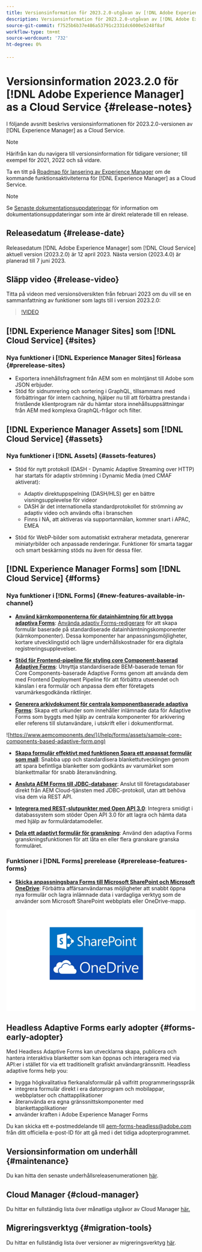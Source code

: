 ```yaml
---
title: Versionsinformation för 2023.2.0-utgåvan av [!DNL Adobe Experience Manager] as a Cloud Service.
description: Versionsinformation för 2023.2.0-utgåvan av [!DNL Adobe Experience Manager] as a Cloud Service.
source-git-commit: f7525b6b37e486a53791c2331dc6000e5248f8af
workflow-type: tm+mt
source-wordcount: '732'
ht-degree: 0%

---
```



# Versionsinformation 2023.2.0 för [!DNL Adobe Experience Manager] as a Cloud Service {#release-notes}

I följande avsnitt beskrivs versionsinformationen för 2023.2.0-versionen av [!DNL Experience Manager] as a Cloud Service.

>[!NOTE]
>
>Härifrån kan du navigera till versionsinformation för tidigare versioner; till exempel för 2021, 2022 och så vidare.
>
>Ta en titt på [Roadmap för lansering av Experience Manager](https://experienceleague.adobe.com/docs/experience-manager-release-information/aem-release-updates/update-releases-roadmap.html) om de kommande funktionsaktiviteterna för [!DNL Experience Manager] as a Cloud Service.

>[!NOTE]
>
>Se [Senaste dokumentationsuppdateringar](https://experienceleague.adobe.com/docs/experience-manager-release-information/aem-release-updates/doc-updates/documentation-updates.html) för information om dokumentationsuppdateringar som inte är direkt relaterade till en release.

## Releasedatum {#release-date}

Releasedatum [!DNL Adobe Experience Manager] som [!DNL Cloud Service] aktuell version (2023.2.0) är 12 april 2023. Nästa version (2023.4.0) är planerad till 7 juni 2023.

## Släpp video {#release-video}

Titta på videon med versionsöversikten från februari 2023 om du vill se en sammanfattning av funktioner som lagts till i version 2023.2.0:

>[!VIDEO](https://video.tv.adobe.com/v/3416885/?quality=12)

## [!DNL Experience Manager Sites] som [!DNL Cloud Service] {#sites}

### Nya funktioner i [!DNL Experience Manager Sites] förleasa {#prerelease-sites}

* Exportera innehållsfragment från AEM som en molntjänst till Adobe som JSON erbjuder.
* Stöd för sidnumrering och sortering i GraphQL, tillsammans med förbättringar för intern cachning, hjälper nu till att förbättra prestanda i fristående klientprogram när du hämtar stora innehållsuppsättningar från AEM med komplexa GraphQL-frågor och filter.

## [!DNL Experience Manager Assets] som [!DNL Cloud Service] {#assets}

### Nya funktioner i [!DNL Assets] {#assets-features}

* Stöd för nytt protokoll (DASH - Dynamic Adaptive Streaming over HTTP) har startats för adaptiv strömning i Dynamic Media (med CMAF aktiverat):
   * Adaptiv direktuppspelning (DASH/HLS) ger en bättre visningsupplevelse för videor
   * DASH är det internationella standardprotokollet för strömning av adaptiv video och används ofta i branschen
   * Finns i NA, att aktiveras via supportanmälan, kommer snart i APAC, EMEA

* Stöd för WebP-bilder som automatiskt extraherar metadata, genererar miniatyrbilder och anpassade renderingar. Funktioner för smarta taggar och smart beskärning stöds nu även för dessa filer.

## [!DNL Experience Manager Forms] som [!DNL Cloud Service] {#forms}

### Nya funktioner i [!DNL Forms] {#new-features-available-in-channel}

* **[Använd kärnkomponenterna för datainhämtning för att bygga adaptiva Forms](https://experienceleague.adobe.com/docs/experience-manager-core-components/using/adaptive-forms/introduction.html?lang=en)**: [Använda adaptiv Forms-redigerare](/help/forms/creating-adaptive-form-core-components.md) för att skapa formulär baserade på standardiserade datainhämtningskomponenter (kärnkomponenter). Dessa komponenter har anpassningsmöjligheter, kortare utvecklingstid och lägre underhållskostnader för era digitala registreringsupplevelser.

* **[Stöd för Frontend-pipeline för styling core Component-baserad Adaptive Forms](/help/forms/using-themes-in-core-components.md)**: Utnyttja standardiserade BEM-baserade teman för Core Components-baserade Adaptive Forms genom att använda dem med Frontend Deployment Pipeline för att förbättra utseendet och känslan i era formulär och anpassa dem efter företagets varumärkesgodkända riktlinjer.

* **[Generera arkivdokument för centrala komponentbaserade adaptiva Forms](/help/forms/generate-document-of-record-core-components.md)**: Skapa ett urkunder som innehåller inlämnade data för Adaptive Forms som byggts med hjälp av centrala komponenter för arkivering eller referens till slutanvändare, i utskrift eller i dokumentformat.

![https://www.aemcomponents.dev/](/help/forms/assets/sample-core-components-based-adaptive-form.png)

* **[Skapa formulär effektivt med funktionen Spara ett anpassat formulär som mall](/help/forms/template-editor.md#save-an-adaptive-form-as-template-saving-adaptive-form-as-template)**: Snabba upp och standardisera blankettutvecklingen genom att spara befintliga blanketter som godkänts av varumärket som blankettmallar för snabb återanvändning.

* **[Ansluta AEM Forms till JDBC-databaser](/help/forms/configure-data-sources.md#configure-relational-database-configure-relational-database)**: Anslut till företagsdatabaser direkt från AEM Cloud-tjänsten med JDBC-protokoll, utan att behöva visa dem via REST API.

* **[Integrera med REST-slutpunkter med Open API 3.0](/help/forms/configure-data-sources.md#configure-restful-services-open-api-specification-version-20-configure-restful-services-swagger-version30)**: Integrera smidigt i databassystem som stöder Open API 3.0 för att lagra och hämta data med hjälp av formulärdatamodeller.

* **[Dela ett adaptivt formulär för granskning](/help/forms/create-reviews-forms.md)**: Använd den adaptiva Forms granskningsfunktionen för att låta en eller flera granskare granska formuläret.


### Funktioner i [!DNL Forms] prerelease {#prerelease-features-forms}

* **[Skicka anpassningsbara Forms till Microsoft SharePoint och Microsoft OneDrive](/help/forms/configuring-submit-actions.md)**: Förbättra affärsanvändarnas möjligheter att snabbt öppna nya formulär och lagra inlämnade data i vardagliga verktyg som de använder som Microsoft SharePoint webbplats eller OneDrive-mapp.

![Skicka anpassningsbara Forms till Microsoft SharePoint och Microsoft OneDrive](/help/forms/assets/onedrive-and-sharepoint.jpg)


## Headless Adaptive Forms early adopter {#forms-early-adopter}

Med Headless Adaptive Forms kan utvecklarna skapa, publicera och hantera interaktiva blanketter som kan öppnas och interagera med via API:er i stället för via ett traditionellt grafiskt användargränssnitt. Headless adaptive forms help you:

* bygga högkvalitativa flerkanalsformulär på valfritt programmeringsspråk
* integrera formulär direkt i era datorprogram och mobilappar, webbplatser och chattapplikationer
* återanvända era egna gränssnittskomponenter med blankettapplikationer
* använder kraften i Adobe Experience Manager Forms

Du kan skicka ett e-postmeddelande till aem-forms-headless@adobe.com från ditt officiella e-post-ID för att gå med i det tidiga adopterprogrammet.

## Versionsinformation om underhåll {#maintenance}

Du kan hitta den senaste underhållsreleasenumerationen [här](/help/release-notes/maintenance/latest.md).

## Cloud Manager {#cloud-manager}

Du hittar en fullständig lista över månatliga utgåvor av Cloud Manager [här.](/help/implementing/cloud-manager/release-notes/current.md)

## Migreringsverktyg {#migration-tools}

Du hittar en fullständig lista över versioner av migreringsverktyg [här](/help/journey-migration/release-notes/release-notes-migration-tools-current.md).

